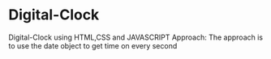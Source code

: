 # Digital-Clock
Digital-Clock using HTML,CSS and JAVASCRIPT
Approach: The approach is to use the date object to get time on every second 
